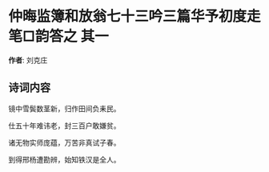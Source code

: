 # 仲晦监簿和放翁七十三吟三篇华予初度走笔□韵答之  其一

**作者**: 刘克庄

## 诗词内容

镜中雪鬓数茎新，归作田间负耒民。

仕五十年难讳老，封三百户敢嫌贫。

诸无物实师庞蕴，万苦非真试子春。

到得邢杨遭勘辨，始知铁汉是全人。

